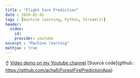 ```yaml
---
title : "Flight Fare Prediction"
date : 2020-02-01
tags : [machine learning, Python, Streamlit]
header:
  video:
    id:
    provider: youtube
excerpt : "Machine learning"
mathjax : true
---
```

☝️ [Video demo on my Youtube channel]()
[Source code](github : https://github.com/achafi/ForestFirePredictionApp)